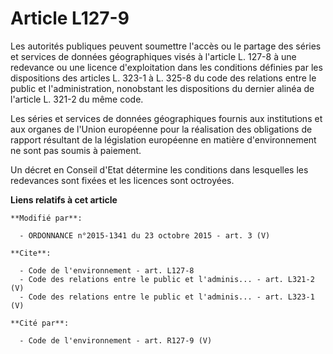 # Article L127-9

Les autorités publiques peuvent soumettre l'accès ou le partage des séries et services de données géographiques visés à
l'article L. 127-8 à une redevance ou une licence d'exploitation dans les conditions définies par les dispositions des
articles L. 323-1 à L. 325-8 du code des relations entre le public et l'administration, nonobstant les dispositions du
dernier alinéa de l'article L. 321-2 du même code. 

Les séries et services de données géographiques fournis aux institutions et aux organes de l'Union européenne pour la
réalisation des obligations de rapport résultant de la législation européenne en matière d'environnement ne sont pas soumis à
paiement. 

Un décret en Conseil d'Etat détermine les conditions dans lesquelles les redevances sont fixées et les licences sont
octroyées.

**Liens relatifs à cet article**

	**Modifié par**:

	  - ORDONNANCE n°2015-1341 du 23 octobre 2015 - art. 3 (V)

	**Cite**:

	  - Code de l'environnement - art. L127-8
	  - Code des relations entre le public et l'adminis... - art. L321-2 (V)
	  - Code des relations entre le public et l'adminis... - art. L323-1 (V)

	**Cité par**:

	  - Code de l'environnement - art. R127-9 (V)
